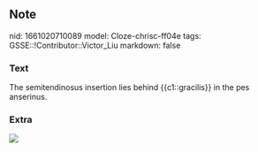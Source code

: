 ## Note
nid: 1661020710089
model: Cloze-chrisc-ff04e
tags: GSSE::!Contributor::Victor_Liu
markdown: false

### Text
The semitendinosus insertion lies behind {{c1::gracilis}} in the pes anserinus.

### Extra
<img src="paste-98547b3af86daddbb3eba55b940e3ae7162935a3.jpg">
